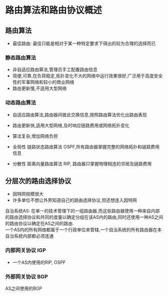# 路由算法和路由协议概述

## 路由算法

- 最佳路由: 最佳只能是相对于某一种特定要求下得出的较为合理的选择而已

### 静态路由算法

- 非自适应路由算法,管理员手工配置路由信息
- 简便,可靠,在负荷稳定,拓扑变化不大的网络中运行效果很好,广泛用于高度安全性的军事网络和较小的商业网络
- 路由更新慢,不适用大型网络

### 动态路由算法

- 自适应路由算法,路由器间彼此交换信息,按照路由算法优化出路由表现
- 路由更新快,适用大型网络,及时响应链路费用或网络拓扑变化
- 算法复杂,增加网络负担

- 全局性 链路状态路由算法 OSPF,所有路由器掌握完整的网络拓扑和链路费用信息
- 分散性 距离向量路由算法 RIP, 路由器只掌握物理相连的邻居及链路费用

## 分层次的路由选择协议

- 因特网规模很大
- 许多单位不想让外界知道自己的路由选择协议,但还想连入因特网

自治系统AS: 在单一的技术管理下的一组路由器,而这些路由器使用一种来自内部的路由选择协议和共同的度量以确定分组在该AS内的路由,同时还使用一种AS之间的路由协议以确定在AS之间的路由.  
一个AS内的所有网络都属于一个行政单位来管辖,一个自治系统的所有路由器在本自治系统内部都必须连通

### 内部网关协议 IGP

- 一个AS内使用的RIP, OSPF

### 外部网关协议 BGP

AS之间使用的BGP
